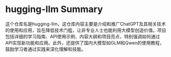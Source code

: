 # hugging-llm Summary

这个仓库名是hugging-llm，这仓库内容主要是介绍和推广ChatGPT及其相关技术的使用和应用，旨在降低技术门槛，让非专业人士也能利用大模型创造价值。项目包括详细的学习指南、API使用示例、内容大纲和项目亮点，特别强调如何通过API实现新功能和应用。此外，还提供了国内大模型如GLM和Qwen的使用教程，鼓励学习者通过实践来深化理解和技能。